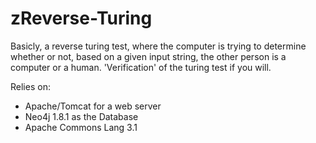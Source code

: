 zReverse-Turing
==============

Basicly, a reverse turing test, where the computer is trying to determine whether or not, based on a given input string, the other person is a computer or a human. 'Verification' of the turing test if you will.

Relies on:
* Apache/Tomcat for a web server
* Neo4j 1.8.1 as the Database
* Apache Commons Lang 3.1